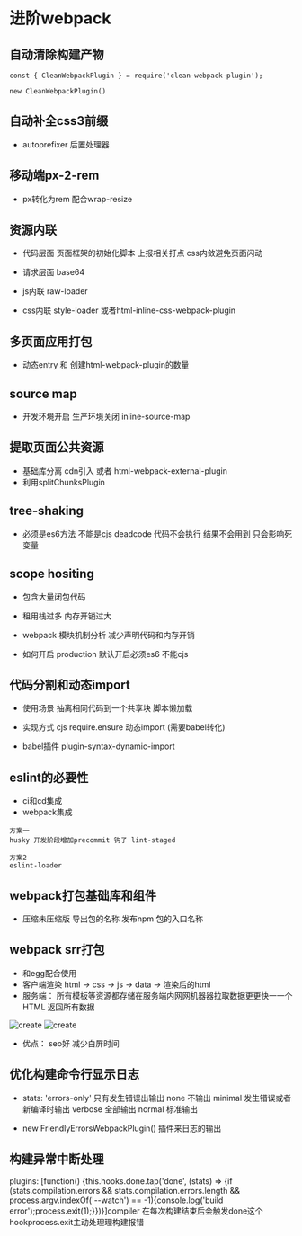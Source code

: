 # 进阶webpack 

## 自动清除构建产物

```
const { CleanWebpackPlugin } = require('clean-webpack-plugin');

new CleanWebpackPlugin()
```

## 自动补全css3前缀

* autoprefixer 后置处理器

## 移动端px-2-rem

* px转化为rem 配合wrap-resize

## 资源内联

* 代码层面 页面框架的初始化脚本  上报相关打点 css内敛避免页面闪动
* 请求层面 base64

* js内联  raw-loader
* css内联  style-loader 或者html-inline-css-webpack-plugin


## 多页面应用打包

* 动态entry 和 创建html-webpack-plugin的数量

## source map 

* 开发环境开启 生产环境关闭  inline-source-map

## 提取页面公共资源

* 基础库分离  cdn引入 或者 html-webpack-external-plugin
* 利用splitChunksPlugin

## tree-shaking 

* 必须是es6方法 不能是cjs deadcode 代码不会执行 结果不会用到 只会影响死变量

## scope hositing 

* 包含大量闭包代码
* 租用栈过多 内存开销过大

* webpack 模块机制分析   减少声明代码和内存开销

* 如何开启 production  默认开启必须es6 不能cjs

## 代码分割和动态import 
* 使用场景 抽离相同代码到一个共享块  脚本懒加载 
* 实现方式  cjs require.ensure  动态import (需要babel转化)

* babel插件  plugin-syntax-dynamic-import

## eslint的必要性

* ci和cd集成
* webpack集成

```
方案一
husky 开发阶段增加precommit 钩子 lint-staged 

方案2
eslint-loader
```

## webpack打包基础库和组件

* 压缩未压缩版 导出包的名称 发布npm 包的入口名称 

## webpack srr打包

* 和egg配合使用
* 客户端渲染 html -> css -> js -> data -> 渲染后的html
* 服务端： 所有模板等资源都存储在服务端内⽹网机器器拉取数据更更快⼀一个HTML 返回所有数据

![create](/Occam-s-Razor.github.io/ssr.jpg)
![create](/Occam-s-Razor.github.io/ssrrender.jpg)

* 优点： seo好 减少白屏时间

## 优化构建命令行显示日志

* stats: 'errors-only' 只有发生错误出输出  none 不输出 minimal 发生错误或者新编译时输出 verbose 全部输出 normal 标准输出

* new FriendlyErrorsWebpackPlugin() 插件来日志的输出

## 构建异常中断处理

plugins: [function() {this.hooks.done.tap('done', (stats) => {if (stats.compilation.errors && stats.compilation.errors.length && process.argv.indexOf('--watch') == -1){console.log('build error');process.exit(1);}})}]compiler 在每次构建结束后会触发done这个hookprocess.exit主动处理理构建报错

